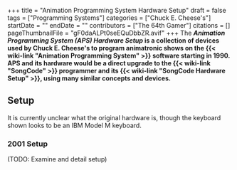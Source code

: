 +++
title = "Animation Programming System Hardware Setup"
draft = false
tags = ["Programming Systems"]
categories = ["Chuck E. Cheese's"]
startDate = ""
endDate = ""
contributors = ["The 64th Gamer"]
citations = []
pageThumbnailFile = "gF0daALPt0seEQuDbbZR.avif"
+++
The ***Animation Programming System (APS) Hardware Setup* is a collection of devices used by Chuck E. Cheese's to program animatronic shows on the {{< wiki-link "Animation Programming System" >}} software starting in 1990.
APS and its hardware would be a direct upgrade to the {{< wiki-link "SongCode" >}} programmer and its {{< wiki-link "SongCode Hardware Setup" >}}, using many similar concepts and devices.**

## Setup

It is currently unclear what the original hardware is, though the keyboard shown looks to be an IBM Model M keyboard.

### 2001 Setup

(TODO: Examine and detail setup)
